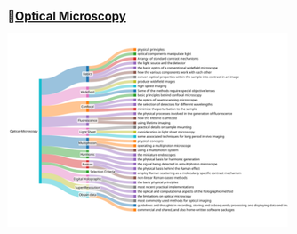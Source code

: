 ## 🔰[Optical Microscopy](https://viadean.notion.site/Optical-Microscopy-1531ae7b9a3280f09fb8f570d8d4c3f6?pvs=4)
![Optical Microscopy](https://github.com/viadean/CrissCross/blob/main/Optical%20Microscopy/optical%20microscopy.svg)
